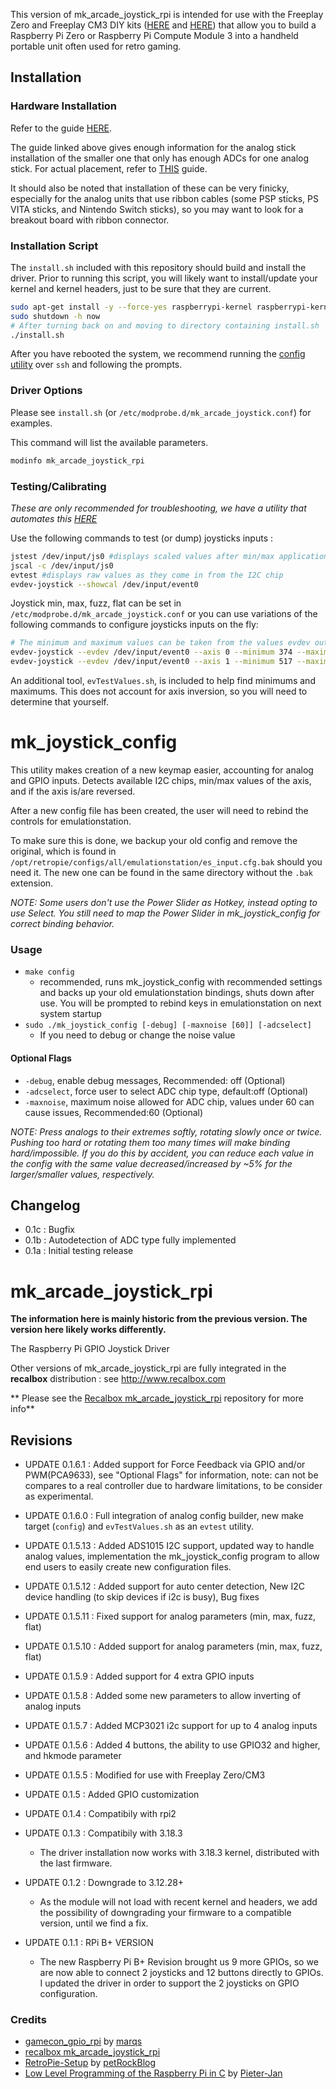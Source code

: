 This version of mk_arcade_joystick_rpi is intended for use with the Freeplay Zero and Freeplay CM3
DIY kits ([HERE](https://www.freeplaytech.com/product/freeplay-cm3-l2r2-adc-add-on-board/) and
[HERE](https://www.freeplaytech.com/product/freeplay-cm3-boxy-pixel-l2r2-2adc-addon/)) that
allow you to build a Raspberry Pi Zero or Raspberry Pi Compute Module 3 into a handheld portable
unit often used for retro gaming.

## Installation

### Hardware Installation

Refer to the guide
[HERE](https://docs.google.com/document/d/1GkmF4kXyXvcFUH_lFjIykzFlOVgB8iRxvx1VnZ1wgEY/).

The guide linked above gives enough information for the analog stick installation of the smaller one
that only has enough ADCs for one analog stick. For actual placement, refer to
[THIS](https://docs.google.com/document/d/13PcTNeLhDAl4OGrC_q3EINBwiPtPHSReIWtoNg8dBLU/edit) guide.

It should also be noted that installation of these can be very finicky, especially for the analog
units that use ribbon cables (some PSP sticks, PS VITA sticks, and Nintendo Switch sticks), so you
may want to look for a breakout board with ribbon connector.

### Installation Script

The `install.sh` included with this repository should build and install the driver.  Prior to running
this script, you will likely want to install/update your kernel and kernel headers, just to be sure
that they are current.

``` sh
sudo apt-get install -y --force-yes raspberrypi-kernel raspberrypi-kernel-headers
sudo shutdown -h now
# After turning back on and moving to directory containing install.sh
./install.sh
```

After you have rebooted the system, we recommend running the [config utility](#mk_joystick_config)
over `ssh` and following the prompts.

### Driver Options

Please see `install.sh` (or `/etc/modprobe.d/mk_arcade_joystick.conf`) for examples.

This command will list the available parameters.

``` sh
modinfo mk_arcade_joystick_rpi
```

### Testing/Calibrating

*These are only recommended for troubleshooting, we have a utility that automates this [HERE](#mk_joystick_config)*

Use the following commands to test (or dump) joysticks inputs :
```sh
jstest /dev/input/js0 #displays scaled values after min/max applications
jscal -c /dev/input/js0
evtest #displays raw values as they come in from the I2C chip
evdev-joystick --showcal /dev/input/event0
```

Joystick min, max, fuzz, flat can be set in `/etc/modprobe.d/mk_arcade_joystick.conf` or you can use
variations of the following commands to configure joysticks inputs on the fly:

``` sh
# The minimum and maximum values can be taken from the values evdev outputs
evdev-joystick --evdev /dev/input/event0 --axis 0 --minimum 374 --maximum 3418 --deadzone 384 --fuzz 16
evdev-joystick --evdev /dev/input/event0 --axis 1 --minimum 517 --maximum 3378 --deadzone 384 --fuzz 16
```

An additional tool, `evTestValues.sh`, is included to help find minimums and maximums. This does not
account for axis inversion, so you will need to determine that yourself.

# mk_joystick_config

This utility makes creation of a new keymap easier, accounting for analog and GPIO inputs. Detects
available I2C chips, min/max values of the axis, and if the axis is/are reversed.

After a new config file has been created, the user will need to rebind the controls for emulationstation.

To make sure this is done, we backup your old config and remove the original, which is found in
`/opt/retropie/configs/all/emulationstation/es_input.cfg.bak` should you need it. The new one can be
found in the same directory without the `.bak` extension.

*NOTE: Some users don't use the Power Slider as Hotkey, instead opting to use Select. You still
need to map the Power Slider in mk_joystick_config for correct binding behavior.*

### Usage
- `make config`
  - recommended, runs mk_joystick_config with recommended settings and backs up your
    old emulationstation bindings, shuts down after use. You will be prompted to rebind keys in
    emulationstation on next system startup
- `sudo ./mk_joystick_config [-debug] [-maxnoise [60]] [-adcselect]`
  - If you need to debug or change the noise value

#### Optional Flags
- `-debug`, enable debug messages, Recommended: off (Optional)
- `-adcselect`, force user to select ADC chip type, default:off (Optional)
- `-maxnoise`, maximum noise allowed for ADC chip, values under 60 can cause issues, Recommended:60 (Optional)

*NOTE: Press analogs to their extremes softly, rotating slowly once or twice. Pushing too hard
or rotating them too many times will make binding hard/impossible. If you do this by accident, you
can reduce each value in the config with the same value decreased/increased by ~5% for the
larger/smaller values, respectively.*

## Changelog
- 0.1c : Bugfix
- 0.1b : Autodetection of ADC type fully implemented
- 0.1a : Initial testing release

# mk_arcade_joystick_rpi

**The information here is mainly historic from the previous version.  The version here likely works differently.**

The Raspberry Pi GPIO Joystick Driver

Other versions of mk_arcade_joystick_rpi are fully integrated in the **recalbox** distribution : see http://www.recalbox.com

** Please see the [Recalbox mk_arcade_joystick_rpi](https://github.com/recalbox/mk_arcade_joystick_rpi/) repository for more info**

## Revisions

- UPDATE 0.1.6.1 : Added support for Force Feedback via GPIO and/or PWM(PCA9633), see "Optional Flags" for information, note: can not be compares to a real controller due to hardware limitations, to be consider as experimental.

- UPDATE 0.1.6.0 : Full integration of analog config builder, new make target (`config`) and `evTestValues.sh` as an `evtest` utility.

- UPDATE 0.1.5.13 : Added ADS1015 I2C support, updated way to handle analog values, implementation the mk_joystick_config program to allow end users to easily create new configuration files.

- UPDATE 0.1.5.12 : Added support for auto center detection, New I2C device handling (to skip devices if i2c is busy), Bug fixes

- UPDATE 0.1.5.11 : Fixed support for analog parameters (min, max, fuzz, flat)

- UPDATE 0.1.5.10 : Added support for analog parameters (min, max, fuzz, flat)

- UPDATE 0.1.5.9 : Added support for 4 extra GPIO inputs

- UPDATE 0.1.5.8 : Added some new parameters to allow inverting of analog inputs

- UPDATE 0.1.5.7 : Added MCP3021 i2c support for up to 4 analog inputs

- UPDATE 0.1.5.6 : Added 4 buttons, the ability to use GPIO32 and higher, and hkmode parameter

- UPDATE 0.1.5.5 : Modified for use with Freeplay Zero/CM3

- UPDATE 0.1.5 : Added GPIO customization

- UPDATE 0.1.4 : Compatibily with rpi2 

- UPDATE 0.1.3 : Compatibily with 3.18.3
  - The driver installation now works with 3.18.3 kernel, distributed with the last firmware.

- UPDATE 0.1.2 : Downgrade to 3.12.28+
  - As the module will not load with recent kernel and headers, we add the possibility of downgrading your firmware to a compatible version, until we find a fix.

- UPDATE 0.1.1 : RPi B+ VERSION 
  - The new Raspberry Pi B+ Revision brought us 9 more GPIOs, so we are now able to connect 2 joysticks and 12 buttons directly to GPIOs. I updated the driver in order to support the 2 joysticks on GPIO configuration.

### Credits
-  [gamecon_gpio_rpi](https://github.com/petrockblog/RetroPie-Setup/wiki/gamecon_gpio_rpi) by [marqs](https://github.com/marqs85)
-  [recalbox mk_arcade_joystick_rpi](https://github.com/recalbox/mk_arcade_joystick_rpi)
-  [RetroPie-Setup](https://github.com/petrockblog/RetroPie-Setup) by [petRockBlog](http://blog.petrockblock.com/)
-  [Low Level Programming of the Raspberry Pi in C](http://www.pieter-jan.com/node/15) by [Pieter-Jan](http://www.pieter-jan.com/)
